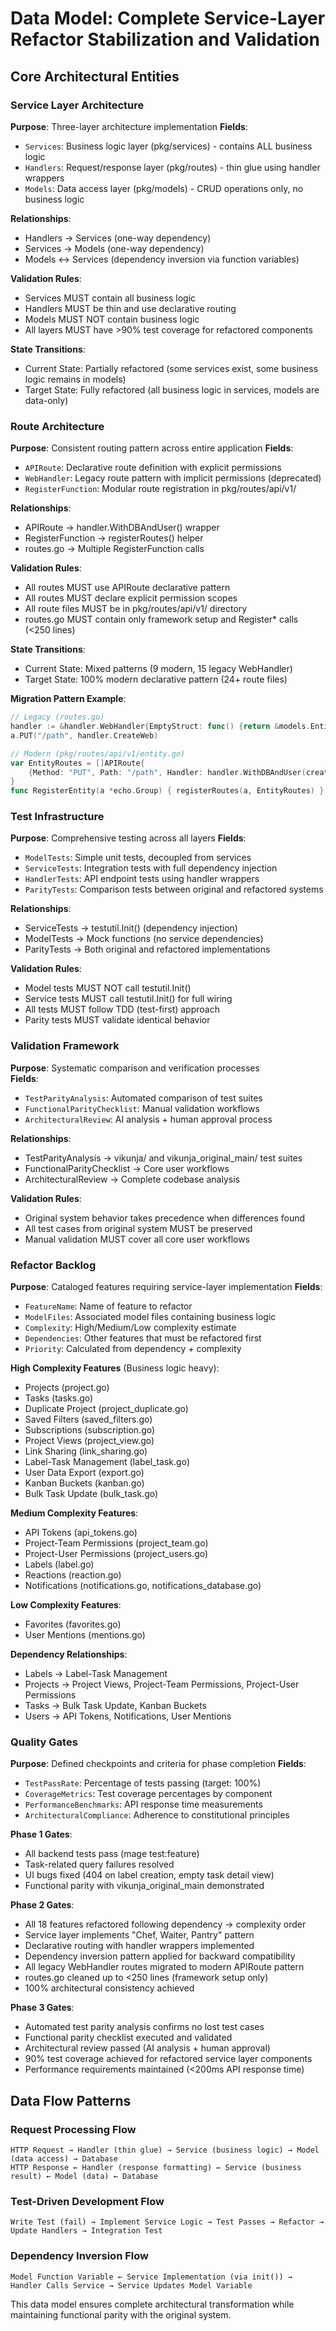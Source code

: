 # Data Model: Complete Service-Layer Refactor Stabilization and Validation

## Core Architectural Entities

### Service Layer Architecture
**Purpose**: Three-layer architecture implementation
**Fields**:
- `Services`: Business logic layer (pkg/services) - contains ALL business logic
- `Handlers`: Request/response layer (pkg/routes) - thin glue using handler wrappers  
- `Models`: Data access layer (pkg/models) - CRUD operations only, no business logic

**Relationships**:
- Handlers → Services (one-way dependency)
- Services → Models (one-way dependency)  
- Models ↔ Services (dependency inversion via function variables)

**Validation Rules**:
- Services MUST contain all business logic
- Handlers MUST be thin and use declarative routing
- Models MUST NOT contain business logic
- All layers MUST have >90% test coverage for refactored components

**State Transitions**:
- Current State: Partially refactored (some services exist, some business logic remains in models)
- Target State: Fully refactored (all business logic in services, models are data-only)

### Route Architecture
**Purpose**: Consistent routing pattern across entire application
**Fields**:
- `APIRoute`: Declarative route definition with explicit permissions
- `WebHandler`: Legacy route pattern with implicit permissions (deprecated)
- `RegisterFunction`: Modular route registration in pkg/routes/api/v1/

**Relationships**:
- APIRoute → handler.WithDBAndUser() wrapper
- RegisterFunction → registerRoutes() helper
- routes.go → Multiple RegisterFunction calls

**Validation Rules**:
- All routes MUST use APIRoute declarative pattern
- All routes MUST declare explicit permission scopes
- All route files MUST be in pkg/routes/api/v1/ directory
- routes.go MUST contain only framework setup and Register* calls (<250 lines)

**State Transitions**:
- Current State: Mixed patterns (9 modern, 15 legacy WebHandler)
- Target State: 100% modern declarative pattern (24+ route files)

**Migration Pattern Example**:
```go
// Legacy (routes.go)
handler := &handler.WebHandler{EmptyStruct: func() {return &models.Entity{}}}
a.PUT("/path", handler.CreateWeb)

// Modern (pkg/routes/api/v1/entity.go)
var EntityRoutes = []APIRoute{
    {Method: "PUT", Path: "/path", Handler: handler.WithDBAndUser(createLogic, true), PermissionScope: "create"},
}
func RegisterEntity(a *echo.Group) { registerRoutes(a, EntityRoutes) }
```

### Test Infrastructure  
**Purpose**: Comprehensive testing across all layers
**Fields**:
- `ModelTests`: Simple unit tests, decoupled from services
- `ServiceTests`: Integration tests with full dependency injection
- `HandlerTests`: API endpoint tests using handler wrappers
- `ParityTests`: Comparison tests between original and refactored systems

**Relationships**:
- ServiceTests → testutil.Init() (dependency injection)
- ModelTests → Mock functions (no service dependencies)
- ParityTests → Both original and refactored implementations

**Validation Rules**:
- Model tests MUST NOT call testutil.Init()
- Service tests MUST call testutil.Init() for full wiring
- All tests MUST follow TDD (test-first) approach
- Parity tests MUST validate identical behavior

### Validation Framework
**Purpose**: Systematic comparison and verification processes  
**Fields**:
- `TestParityAnalysis`: Automated comparison of test suites
- `FunctionalParityChecklist`: Manual validation workflows
- `ArchitecturalReview`: AI analysis + human approval process

**Relationships**:
- TestParityAnalysis → vikunja/ and vikunja_original_main/ test suites
- FunctionalParityChecklist → Core user workflows
- ArchitecturalReview → Complete codebase analysis

**Validation Rules**:
- Original system behavior takes precedence when differences found
- All test cases from original system MUST be preserved
- Manual validation MUST cover all core user workflows

### Refactor Backlog
**Purpose**: Cataloged features requiring service-layer implementation
**Fields**:
- `FeatureName`: Name of feature to refactor
- `ModelFiles`: Associated model files containing business logic
- `Complexity`: High/Medium/Low complexity estimate
- `Dependencies`: Other features that must be refactored first
- `Priority`: Calculated from dependency + complexity

**High Complexity Features** (Business logic heavy):
- Projects (project.go)
- Tasks (tasks.go)  
- Duplicate Project (project_duplicate.go)
- Saved Filters (saved_filters.go)
- Subscriptions (subscription.go)
- Project Views (project_view.go)
- Link Sharing (link_sharing.go)
- Label-Task Management (label_task.go)
- User Data Export (export.go)
- Kanban Buckets (kanban.go)
- Bulk Task Update (bulk_task.go)

**Medium Complexity Features**:
- API Tokens (api_tokens.go)
- Project-Team Permissions (project_team.go) 
- Project-User Permissions (project_users.go)
- Labels (label.go)
- Reactions (reaction.go)
- Notifications (notifications.go, notifications_database.go)

**Low Complexity Features**:
- Favorites (favorites.go)
- User Mentions (mentions.go)

**Dependency Relationships**:
- Labels → Label-Task Management
- Projects → Project Views, Project-Team Permissions, Project-User Permissions
- Tasks → Bulk Task Update, Kanban Buckets
- Users → API Tokens, Notifications, User Mentions

### Quality Gates
**Purpose**: Defined checkpoints and criteria for phase completion
**Fields**:
- `TestPassRate`: Percentage of tests passing (target: 100%)
- `CoverageMetrics`: Test coverage percentages by component
- `PerformanceBenchmarks`: API response time measurements  
- `ArchitecturalCompliance`: Adherence to constitutional principles

**Phase 1 Gates**:
- All backend tests pass (mage test:feature)
- Task-related query failures resolved
- UI bugs fixed (404 on label creation, empty task detail view)
- Functional parity with vikunja_original_main demonstrated

**Phase 2 Gates**:
- All 18 features refactored following dependency → complexity order
- Service layer implements "Chef, Waiter, Pantry" pattern
- Declarative routing with handler wrappers implemented
- Dependency inversion pattern applied for backward compatibility
- All legacy WebHandler routes migrated to modern APIRoute pattern
- routes.go cleaned up to <250 lines (framework setup only)
- 100% architectural consistency achieved

**Phase 3 Gates**:
- Automated test parity analysis confirms no lost test cases
- Functional parity checklist executed and validated
- Architectural review passed (AI analysis + human approval)
- 90% test coverage achieved for refactored service layer components
- Performance requirements maintained (<200ms API response time)

## Data Flow Patterns

### Request Processing Flow
```
HTTP Request → Handler (thin glue) → Service (business logic) → Model (data access) → Database
HTTP Response ← Handler (response formatting) ← Service (business result) ← Model (data) ← Database
```

### Test-Driven Development Flow
```
Write Test (fail) → Implement Service Logic → Test Passes → Refactor → Update Handlers → Integration Test
```

### Dependency Inversion Flow
```
Model Function Variable ← Service Implementation (via init()) → Handler Calls Service → Service Updates Model Variable
```

This data model ensures complete architectural transformation while maintaining functional parity with the original system.